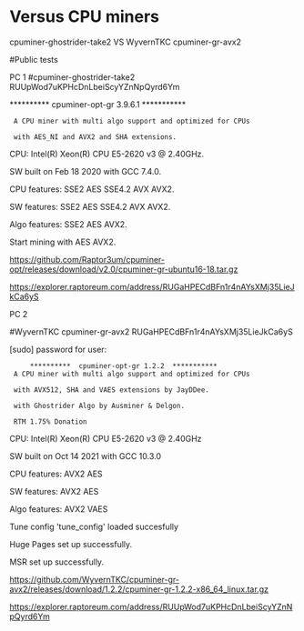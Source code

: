 # Versus CPU miners


cpuminer-ghostrider-take2 VS  WyvernTKC cpuminer-gr-avx2


#Public tests

PC 1
#cpuminer-ghostrider-take2 RUUpWod7uKPHcDnLbeiScyYZnNpQyrd6Ym

**********  cpuminer-opt-gr 3.9.6.1  ***********

     A CPU miner with multi algo support and optimized for CPUs
     
     with AES_NI and AVX2 and SHA extensions.
     
     
CPU: Intel(R) Xeon(R) CPU E5-2620 v3 @ 2.40GHz.

SW built on Feb 18 2020 with GCC 7.4.0.

CPU features: SSE2 AES SSE4.2 AVX AVX2.

SW features: SSE2 AES SSE4.2 AVX AVX2.

Algo features: SSE2 AES AVX2.

Start mining with AES AVX2.



https://github.com/Raptor3um/cpuminer-opt/releases/download/v2.0/cpuminer-gr-ubuntu16-18.tar.gz

https://explorer.raptoreum.com/address/RUGaHPECdBFn1r4nAYsXMj35LieJkCa6yS



PC 2

#WyvernTKC cpuminer-gr-avx2 RUGaHPECdBFn1r4nAYsXMj35LieJkCa6yS

[sudo] password for user: 

         **********  cpuminer-opt-gr 1.2.2  *********** 
     A CPU miner with multi algo support and optimized for CPUs
     
     with AVX512, SHA and VAES extensions by JayDDee.
     
     with Ghostrider Algo by Ausminer & Delgon.
     
     RTM 1.75% Donation


CPU: Intel(R) Xeon(R) CPU E5-2620 v3 @ 2.40GHz

SW built on Oct 14 2021 with GCC 10.3.0

CPU features:  AVX2    AES

SW features:   AVX2    AES

Algo features: AVX2   VAES


Tune config 'tune_config' loaded succesfully

Huge Pages set up successfully.

MSR set up successfully.


https://github.com/WyvernTKC/cpuminer-gr-avx2/releases/download/1.2.2/cpuminer-gr-1.2.2-x86_64_linux.tar.gz

https://explorer.raptoreum.com/address/RUUpWod7uKPHcDnLbeiScyYZnNpQyrd6Ym



